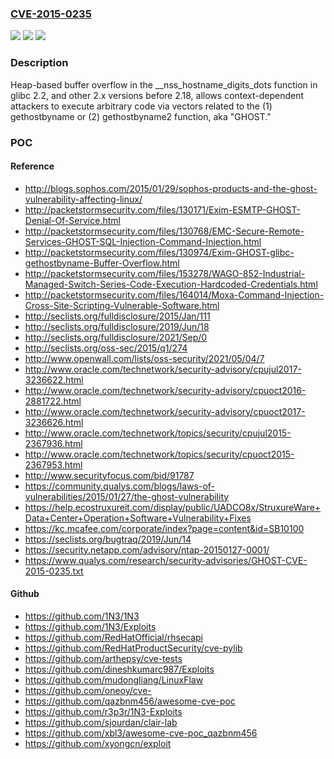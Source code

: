 ### [CVE-2015-0235](https://cve.mitre.org/cgi-bin/cvename.cgi?name=CVE-2015-0235)
![](https://img.shields.io/static/v1?label=Product&message=n%2Fa&color=blue)
![](https://img.shields.io/static/v1?label=Version&message=n%2Fa&color=blue)
![](https://img.shields.io/static/v1?label=Vulnerability&message=n%2Fa&color=brighgreen)

### Description

Heap-based buffer overflow in the __nss_hostname_digits_dots function in glibc 2.2, and other 2.x versions before 2.18, allows context-dependent attackers to execute arbitrary code via vectors related to the (1) gethostbyname or (2) gethostbyname2 function, aka "GHOST."

### POC

#### Reference
- http://blogs.sophos.com/2015/01/29/sophos-products-and-the-ghost-vulnerability-affecting-linux/
- http://packetstormsecurity.com/files/130171/Exim-ESMTP-GHOST-Denial-Of-Service.html
- http://packetstormsecurity.com/files/130768/EMC-Secure-Remote-Services-GHOST-SQL-Injection-Command-Injection.html
- http://packetstormsecurity.com/files/130974/Exim-GHOST-glibc-gethostbyname-Buffer-Overflow.html
- http://packetstormsecurity.com/files/153278/WAGO-852-Industrial-Managed-Switch-Series-Code-Execution-Hardcoded-Credentials.html
- http://packetstormsecurity.com/files/164014/Moxa-Command-Injection-Cross-Site-Scripting-Vulnerable-Software.html
- http://seclists.org/fulldisclosure/2015/Jan/111
- http://seclists.org/fulldisclosure/2019/Jun/18
- http://seclists.org/fulldisclosure/2021/Sep/0
- http://seclists.org/oss-sec/2015/q1/274
- http://www.openwall.com/lists/oss-security/2021/05/04/7
- http://www.oracle.com/technetwork/security-advisory/cpujul2017-3236622.html
- http://www.oracle.com/technetwork/security-advisory/cpuoct2016-2881722.html
- http://www.oracle.com/technetwork/security-advisory/cpuoct2017-3236626.html
- http://www.oracle.com/technetwork/topics/security/cpujul2015-2367936.html
- http://www.oracle.com/technetwork/topics/security/cpuoct2015-2367953.html
- http://www.securityfocus.com/bid/91787
- https://community.qualys.com/blogs/laws-of-vulnerabilities/2015/01/27/the-ghost-vulnerability
- https://help.ecostruxureit.com/display/public/UADCO8x/StruxureWare+Data+Center+Operation+Software+Vulnerability+Fixes
- https://kc.mcafee.com/corporate/index?page=content&id=SB10100
- https://seclists.org/bugtraq/2019/Jun/14
- https://security.netapp.com/advisory/ntap-20150127-0001/
- https://www.qualys.com/research/security-advisories/GHOST-CVE-2015-0235.txt

#### Github
- https://github.com/1N3/1N3
- https://github.com/1N3/Exploits
- https://github.com/RedHatOfficial/rhsecapi
- https://github.com/RedHatProductSecurity/cve-pylib
- https://github.com/arthepsy/cve-tests
- https://github.com/dineshkumarc987/Exploits
- https://github.com/mudongliang/LinuxFlaw
- https://github.com/oneoy/cve-
- https://github.com/qazbnm456/awesome-cve-poc
- https://github.com/r3p3r/1N3-Exploits
- https://github.com/sjourdan/clair-lab
- https://github.com/xbl3/awesome-cve-poc_qazbnm456
- https://github.com/xyongcn/exploit

